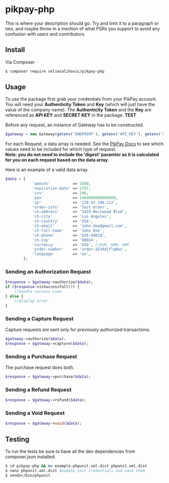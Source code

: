 # pikpay-php

<!-- [![Latest Version on Packagist][ico-version]][link-packagist] -->

<!-- [![Software License][ico-license]](LICENSE.md)
[![Build Status](https://travis-ci.org/SelimSalihovic/pikpay-php.svg?branch=master)](https://travis-ci.org/SelimSalihovic/pikpay-php) -->
<!-- [![Coverage Status][ico-scrutinizer]][link-scrutinizer]
[![Quality Score][ico-code-quality]][link-code-quality]
[![Total Downloads][ico-downloads]][link-downloads] -->

This is where your description should go. Try and limit it to a paragraph or two, and maybe throw in a mention of what
PSRs you support to avoid any confusion with users and contributors.

## Install

Via Composer

``` bash
$ composer require selimsalihovic/pikpay-php
```

## Usage
To use the package first grab your credentials from your PikPay account. You will need your **Authenticity Token** and **Key** (which will just have the value of the company name). The **Authenticity Token** and the **Key** are referenced as **API KEY** and **SECRET KEY** in the package. **TEST**

Before any request, an instance of Gateway has to be constructed.
``` php
$gateway = new Gateway(getenv('ENDPOINT'), getenv('API_KEY'), getenv('SECRET_KEY'));
```
For each Request, a data array is needed. See the [PikPay Docs](https://ipgtest.pikpay.ba/hr/documentation/direct "PikPay Docs") to see which values need to be included for which type of request.  
**Note: you do not need to include the 'digest' paramter as it is calculated for you on each request based on the data array**.  

Here is an example of a valid data array.
``` php
$data = [
            'amount'          => 5500,
            'expiration-date' => 1707,
            'cvv'             => 286,
            'pan'             => 5464000000000008,
            'ip'              => '128.93.108.112',
            'order-info'      => 'Test Order',
            'ch-address'      => '1419 Westwood Blvd',
            'ch-city'         => 'Los Angeles',
            'ch-country'      => 'USA',
            'ch-email'        => 'john.doe@gmail.com',
            'ch-full-name'    => 'John Doe',
            'ch-phone'        => '636-48018',
            'ch-zip'          => '90024',
            'currency'        => 'USD', //EUR, BAM, HRK
            'order-number'    => 'order-d234djflq0wz',
            'language'        => 'en',
        ];
```
### Sending an Authorization Request
``` php
$response = $gateway->authorize($data);
if ($response->isSuccessfull()) {
    //handle success case
} else {
    //display error
}
```

### Sending a Capture Request
Capture requests are sent only for previously authorized transactions.
``` php
$gateway->authorize($data);
$response = $gateway->capture($data);
```

### Sending a Purchase Request
The purchase request does both.
``` php
$response = $gateway->purchase($data);
```

### Sending a Refund Request
``` php
$response = $gateway->refund($data);
```

### Sending a Void Request
``` php
$response = $gateway->void($data);
```

## Testing

To run the tests be sure to have all the dev dependencies from composer.json installed. 
``` bash
$ cd pikpay-php && mv example.phpunit.xml.dist phpunit.xml.dist
$ nano phpunit.xml.dist #update your credentials and save them
$ vendor/bin/phpunit
```
